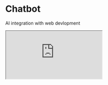 # Chatbot
AI integration with web devlopment

<iframe src="https://youtu.be/OUie0fyPDl4" ></iframe>
